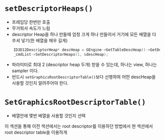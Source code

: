 # `setDescriptorHeaps()` 
- 프레임당 한번만 호출
- 무거워서 속도가 느림
- descriptor Heap을 하나 만들때 엄청 크게 하나 만들어서 거기에 모든 배열을 다 쑤셔 넣기(한 배열을 매우 길게)
```cpp
	ID3D12DescriptorHeap* descHeap = GEngine->GetTableDescHeap()->GetDescriptorHeap().Get();
	_cmdList->SetDescriptorHeaps(1, &descHeap);
```
- 파라미터로 최대 2 (descriptor heap 두개) 받을 수 있는데, 하나는 view, 하나는 sampler 이다.
- 반드시 `setGraphicsRootDescriptorTable()`보다 선행하여 어떤 descHeap을 사용할 것인지 알려주어야 한다.


# `SetGraphicsRootDescriptorTable()`
- 배열안에 몇번 배열을 사용할 것인지 선택


이 섹션을 통해 
이전 섹션에서는 root descriptor를 이용하던 방법에서
현 섹션에서 root descriptor table을 이용하게 
